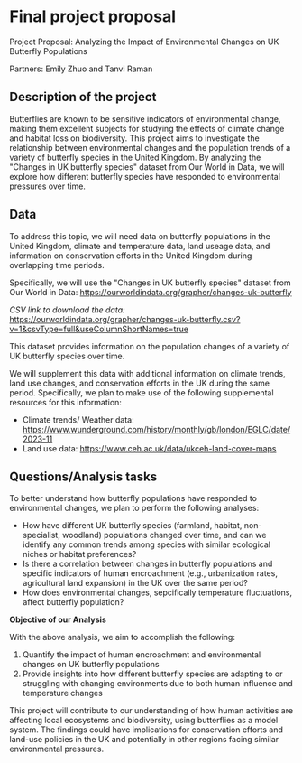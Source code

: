 # Final project proposal

Project Proposal: Analyzing the Impact of Environmental Changes on UK Butterfly Populations

Partners: Emily Zhuo and Tanvi Raman

## Description of the project

Butterflies are known to be sensitive indicators of environmental change, making them excellent subjects for studying the effects of climate change and habitat loss on biodiversity. This project aims to investigate the relationship between environmental changes and the population trends of a variety of butterfly species in the United Kingdom. By analyzing the "Changes in UK butterfly species" dataset from Our World in Data, we will explore how different butterfly species have responded to environmental pressures over time.

## Data

To address this topic, we will need data on butterfly populations in the United Kingdom, climate and temperature data, land useage data, and information on conservation efforts in the United Kingdom during overlapping time periods. 

Specifically, we will use the "Changes in UK butterfly species" dataset from Our World in Data:
https://ourworldindata.org/grapher/changes-uk-butterfly

*CSV link to download the data:* https://ourworldindata.org/grapher/changes-uk-butterfly.csv?v=1&csvType=full&useColumnShortNames=true

This dataset provides information on the population changes of a variety of UK butterfly species over time. 

We will supplement this data with additional information on climate trends, land use changes, and conservation efforts in the UK during the same period. Specifically, we plan to make use of the following supplemental resources for this information:
- Climate trends/ Weather data: https://www.wunderground.com/history/monthly/gb/london/EGLC/date/2023-11
- Land use data: https://www.ceh.ac.uk/data/ukceh-land-cover-maps

## Questions/Analysis tasks

To better understand how butterfly populations have responded to environmental changes, we plan to perform the following analyses: 
- How have different UK butterfly species (farmland, habitat, non-specialist, woodland) populations changed over time, and can we identify any common trends among species with similar ecological niches or habitat preferences?
- Is there a correlation between changes in butterfly populations and specific indicators of human encroachment (e.g., urbanization rates, agricultural land expansion) in the UK over the same period?
- How does environmental changes, sepcifically temperature fluctuations, affect butterfly population?

**Objective of our Analysis**

With the above analysis, we aim to accomplish the following:
1. Quantify the impact of human encroachment and environmental changes on UK butterfly populations
2. Provide insights into how different butterfly species are adapting to or struggling with changing environments due to both human influence and temperature changes

This project will contribute to our understanding of how human activities are affecting local ecosystems and biodiversity, using butterflies as a model system. The findings could have implications for conservation efforts and land-use policies in the UK and potentially in other regions facing similar environmental pressures.
